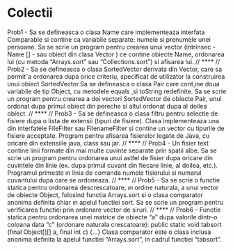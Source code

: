 # Colectii

Prob1 - Sa se defineasca o clasa Name care implementeaza interfata Comparable si contine ca
variabile separate: numele si prenumele unei persoane. Sa se scrie un program pentru crearea unui vector 
(intrinsec - Name [] - sau obiect din clasa Vector ) ce contine obiecte Name, ordonarea lui (cu metoda “Arrays.sort” sau 
“Collections.sort”) si afisarea lui.  //     ****     // Prob2 -  Sa se defineasca o clasa SortedVector derivata din Vector, 
care sa permit˘a ordonarea dupa orice criteriu, specificat de utilizator la construirea unui obiect SortedVector.Sa se defineasca o 
clasa Pair care cont¸ine doua variabile de tip Object, cu metodele equals ¸si toString redefinite. Sa se scrie un program pentru 
crearea a doi vectori SortedVector de obiecte Pair, unul ordonat dupa primul obiect din pereche si altul ordonat dupa al doilea obiect.
 //     ****     // Prob3 - Sa se defineasca o clasa filtru pentru selectie de fisiere dupa o lista de extensii (tipuri de
fisiere). Clasa implementeaza una din interfatele FileFilter sau FilenameFilter si contine un vector cu tipurile de fisiere acceptate. 
Program pentru afisarea fisierelor legate de Java, cu oricare din extensiile java, class sau jar.  //     ****     // Prob4 -  Un fisier 
text contine linii formate din mai multe cuvinte separate prin spatii albe. Sa se
scrie un program pentru ordonarea unui astfel de fisier dupa oricare din cuvintele din linie (ex. dupa
primul cuvant din fiecare linie, al doilea, etc.). Programul primeste ın linia de comanda numele fisierului si 
numarul cuvantului dupa care se ordoneaza.   //     ****     // Prob5 - Sa se scrie o functie statica pentru ordonarea descrescatoare, ın 
ordine naturala, a unui vector de obiecte Object, folosind functia Arrays.sort si o clasa comparator anonima definita chiar ın
apelul functiei sort. Sa se scrie un program pentru verificarea functiei prin ordonare vector de siruri.  //     ****     // Prob6 - 
Functie statica pentru ordonarea unei matrice de obiecte “a” dupa valorile dintr-o coloana
data “c” (ordonare naturala crescatoare): public static void tabsort (final Object[][] a, final int c) {...}
Clasa comparator este o clasa inclusa anonima definita la apelul functiei “Arrays.sort”, in cadrul functiei
“tabsort”. 
